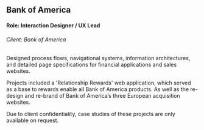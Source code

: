Bank of America
---------------

#### Role: Interaction Designer / UX Lead ####
###### Client: Bank of America ######

Designed process flows, navigational systems, information architectures, and detailed page specifications for financial applications and sales websites.

Projects included a 'Relationship Rewards' web application, which served as a base to rewards enable all Bank of America products. As well as the re-design and re-brand of Bank of America’s three European acquisition websites.

Due to client confidentiality, case studies of these projects are only available on request.
